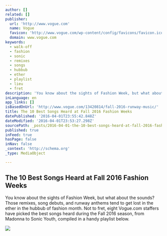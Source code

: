 ```yaml
---
author: []
related: []
publisher:
  url: 'http://www.vogue.com'
  name: Vogue
  favicon: 'http://www.vogue.com/wp-content/config/favicons/favicon.ico'
  domain: www.vogue.com
keywords:
  - walk-off
  - fashion
  - sonic
  - remixes
  - songs
  - hubbub
  - ether
  - playlist
  - lieu
  - fret
description: 'You know about the sights of Fashion Week, but what about the sounds? Those remixes, song debuts, and runway anthems tend to get lost in the ether in the hubbub of fashion month. Not to fret, eight Vogue.com staffers have picked the best songs heard during the Fall 2016 season, from Madonna to Sonic Youth, compiled in a handy playlist below.'
inLanguage: en
app_links: []
isBasedOnUrl: 'http://www.vogue.com/13420814/fall-2016-runway-music/'
title: The 10 Best Songs Heard at Fall 2016 Fashion Weeks
datePublished: '2016-04-01T23:55:42.848Z'
dateModified: '2016-04-01T23:53:27.298Z'
sourcePath: _posts/2016-04-01-the-10-best-songs-heard-at-fall-2016-fashion-weeks.md
published: true
inFeed: true
hasPage: false
inNav: false
_context: 'http://schema.org'
_type: MediaObject

---
```

<article style=""><h1>The 10 Best Songs Heard at Fall 2016 Fashion Weeks</h1><p>You know about the sights of Fashion Week, but what about the sounds? Those remixes, song debuts, and runway anthems tend to get lost in the ether in the hubbub of fashion month. Not to fret, eight Vogue.com staffers have picked the best songs heard during the Fall 2016 season, from Madonna to Sonic Youth, compiled in a handy playlist below.</p><img src="http://media.vogue.com/r//2016/03/25/02-j-w-anderson.jpg" /></article>